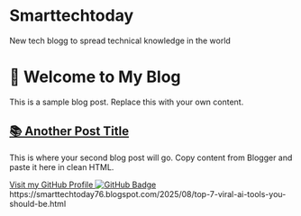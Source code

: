 # Smarttechtoday
New tech blogg to spread technical knowledge in the world 
<!DOCTYPE html>
<html lang="en">
<head>
  <meta charset="UTF-8" />
  <title>Welcome to My Blog</title>
</head>
<body>
  <h1>🚀 Welcome to My Blog</h1>
  <p>This is a sample blog post. Replace this with your own content.</p>
</body>
</html>
<article>
  <h2><a href="posts/post2.html">📚 Another Post Title</a></h2>
  <p>This is where your second blog post will go. Copy content from Blogger and paste it here in clean HTML.</p>
</article><a href="https://github.com/YOUR_GITHUB_USERNAME" target="_blank">
  Visit my GitHub Profile
</a><a href="https://github.com/YOUR_GITHUB_USERNAME" target="_blank">
  <img src="https://img.shields.io/badge/GitHub-Profile-blue?logo=github" alt="GitHub Badge"/>
</a>https://smarttechtoday76.blogspot.com/2025/08/top-7-viral-ai-tools-you-should-be.html
